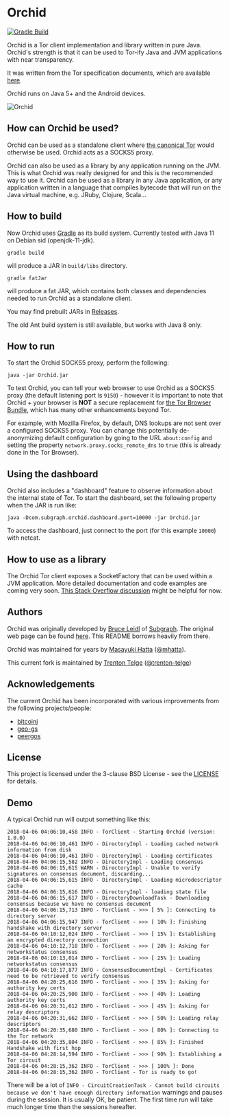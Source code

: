 Orchid
======

[![Gradle Build](https://github.com/trenton-telge/Orchid/actions/workflows/gradle.yml/badge.svg)](https://github.com/trenton-telge/Orchid/actions/workflows/gradle.yml)

Orchid is a Tor client implementation and library written in pure Java.  Orchid's strength is that it can be used to Tor-ify Java and JVM applications with near transparency.

It was written from the Tor specification documents, which are available [here](https://www.torproject.org/docs/documentation.html.en#DesignDoc).

Orchid runs on Java 5+ and the Android devices.  

![Orchid](https://subgraph.com/img/orchidlogo1.png)

## How can Orchid be used?

Orchid can be used as a standalone client where [the canonical Tor](https://www.torproject.org/) would otherwise be used.  Orchid acts as a SOCKS5 proxy.

Orchid can also be used as a library by any application running on the JVM. This is what Orchid was really designed for and this is the recommended way to use it. Orchid can be used as a library in any Java application, or any application written in a language that compiles bytecode that will run on the Java virtual machine, e.g. JRuby, Clojure, Scala...

## How to build

Now Orchid uses [Gradle](https://gradle.org/) as its build system.  Currently tested with Java 11 on Debian sid (openjdk-11-jdk).

```
gradle build
```

will produce a JAR in `build/libs` directory.

```
gradle fatJar
```

will produce a fat JAR, which contains both classes and dependencies needed to run Orchid as a standalone client.

You may find prebuilt JARs in [Releases](https://github.com/trenton-telge/Orchid/releases).

The old Ant build system is still available, but works with Java 8 only.

## How to run

To start the Orchid SOCKS5 proxy, perform the following:

```
java -jar Orchid.jar
```

To test Orchid, you can tell your web browser to use Orchid as a SOCKS5 proxy (the default listening port is `9150`) - however it is important to note that Orchid + your browser is **NOT** a secure replacement for [the Tor Browser Bundle](https://www.torproject.org/projects/torbrowser.htm), which has many other enhancements beyond Tor.

For example, with Mozilla Firefox, by default, DNS lookups are not sent over a configured SOCKS5 proxy. You can change this potentially de-anonymizing default configuration by going to the URL `about:config` and setting the property `network.proxy.socks_remote_dns` to `true` (this is already done in the Tor Browser).

## Using the dashboard

Orchid also includes a "dashboard" feature to observe information about the internal state of Tor. To start the dashboard, set the following property when the JAR is run like:

```
java -Dcom.subgraph.orchid.dashboard.port=10000 -jar Orchid.jar
```

To access the dashboard, just connect to the port (for this example `10000`) with netcat.

## How to use as a library

The Orchid Tor client exposes a SocketFactory that can be used within a JVM application. More detailed documentation and code examples are coming very soon.  [This Stack Overflow discussion](https://stackoverflow.com/questions/29171643/java-tor-lib-how-to-setup-orchid-tor-lib-with-java) might be helpful for now.

## Authors

Orchid was originally developed by [Bruce Leidl](https://github.com/brl) of [Subgraph](https://subgraph.com/).  The original web page can be found [here](https://subgraph.com/orchid/).  This README borrows heavily from there.

Orchid was maintained for years by [Masayuki Hatta](http://about.me/mhatta) ([@mhatta](https://twitter.com/mhatta)).

This current fork is maintained by [Trenton Telge](http://trentontelge.com) ([@trenton-telge](https://github.com/trenton-telge))

## Acknowledgements

The current Orchid has been incorporated with various improvements from the following projects/people:

* [bitcoinj](https://github.com/bitcoinj)
* [geo-gs](https://github.com/geo-gs)
* [peergos](https://github.com/peergos)

## License

This project is licensed under the 3-clause BSD License - see the [LICENSE](LICENSE) for details.

## Demo

A typical Orchid run will output something like this:


```
2018-04-06 04:06:10,458 INFO - TorClient - Starting Orchid (version: 1.0.0)
2018-04-06 04:06:10,461 INFO - DirectoryImpl - Loading cached network information from disk
2018-04-06 04:06:10,461 INFO - DirectoryImpl - Loading certificates
2018-04-06 04:06:15,582 INFO - DirectoryImpl - Loading consensus
2018-04-06 04:06:15,615 WARN - DirectoryImpl - Unable to verify signatures on consensus document, discarding...
2018-04-06 04:06:15,615 INFO - DirectoryImpl - Loading microdescriptor cache
2018-04-06 04:06:15,616 INFO - DirectoryImpl - loading state file
2018-04-06 04:06:15,617 INFO - DirectoryDownloadTask - Downloading consensus because we have no consensus document
2018-04-06 04:06:15,713 INFO - TorClient - >>> [ 5% ]: Connecting to directory server
2018-04-06 04:06:15,947 INFO - TorClient - >>> [ 10% ]: Finishing handshake with directory server
2018-04-06 04:10:12,024 INFO - TorClient - >>> [ 15% ]: Establishing an encrypted directory connection
2018-04-06 04:10:12,718 INFO - TorClient - >>> [ 20% ]: Asking for networkstatus consensus
2018-04-06 04:10:13,014 INFO - TorClient - >>> [ 25% ]: Loading networkstatus consensus
2018-04-06 04:10:17,877 INFO - ConsensusDocumentImpl - Certificates need to be retrieved to verify consensus
2018-04-06 04:20:25,616 INFO - TorClient - >>> [ 35% ]: Asking for authority key certs
2018-04-06 04:20:25,900 INFO - TorClient - >>> [ 40% ]: Loading authority key certs
2018-04-06 04:20:31,612 INFO - TorClient - >>> [ 45% ]: Asking for relay descriptors
2018-04-06 04:20:31,662 INFO - TorClient - >>> [ 50% ]: Loading relay descriptors
2018-04-06 04:20:35,680 INFO - TorClient - >>> [ 80% ]: Connecting to the Tor network
2018-04-06 04:20:35,804 INFO - TorClient - >>> [ 85% ]: Finished Handshake with first hop
2018-04-06 04:28:14,594 INFO - TorClient - >>> [ 90% ]: Establishing a Tor circuit
2018-04-06 04:28:15,362 INFO - TorClient - >>> [ 100% ]: Done
2018-04-06 04:28:15,362 INFO - TorClient - Tor is ready to go!
```

There will be a lot of `INFO - CircuitCreationTask - Cannot build circuits because we don't have enough directory information` warnings and pauses during the session.  It is usually OK, be patient.  The first time run will take much longer time than the sessions hereafter.
